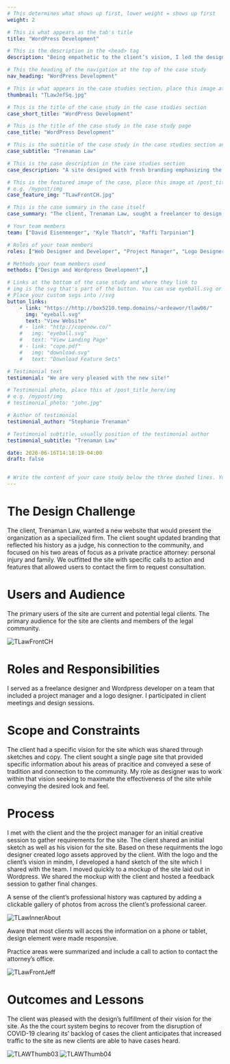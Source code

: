 ```yaml
---
# This determines what shows up first, lower weight = shows up first
weight: 2

# This is what appears as the tab's title
title: "WordPress Development"

# This is the description in the <head> tag
description: "Being empathetic to the client’s vision, I led the design and development of the new website."

# This the heading of the navigation at the top of the case study
nav_heading: "WordPress Development"

# This is what appears in the case studies section, place this image at the //img folder
thumbnail: "TLawJefSq.jpg"

# This is the title of the case study in the case studies section
case_short_title: "WordPress Development"

# This is the title of the case study in the case study page
case_title: "WordPress Development"

# This is the subtitle of the case study in the case studies section and the case study page
case_subtitle: "Trenaman Law"

# This is the case description in the case studies section
case_description: "A site designed with fresh branding emphasizing the client's judicial career in service to the community and highlighting his areas of specialized practice." 

# This is the featured image of the case, place this image at /post_title_here/img folder
# e.g. /mypost/img
case_feature_img: "TLawFrontCH.jpg"

# This is the case summary in the case itself
case_summary: "The client, Trenaman Law, sought a freelancer to design and develop a new website that would help position the organization as a specialized firm. The new website was an update from the client’s previous site developed for his campaign for re-election as District Court Judge. A new site was developed that included fresh branding and a focus on the client’s two areas of private practice. The look and feel of the site emphasizes the client's history as a judge and his connection to the community. The design includes elements that make make clear the firm’s ares of practice and provide tools for users to more easily contact the firm ."

# Your team members
team: ["David Eisenmenger", "Kyle Thatch", "Raffi Tarpinian"]

# Roles of your team members
roles: ["Web Designer and Developer", "Project Manager", "Logo Designer",]

# Methods your team members used
methods: ["Design and Wordpress Development",]

# Links at the bottom of the case study and where they link to
# img is the svg that's part of the button. You can use eyeball.svg or download.svg
# Place your custom svgs into //svg
button_links:
    - link: "https://http://box5210.temp.domains/~ardeawor/tlaw06/"
      img: "eyeball.svg"
      text: "View Website"
    # - link: "http://copenow.co/"
    #   img: "eyeball.svg"
    #   text: "View Landing Page"
    # - link: "cope.pdf"
    #   img: "download.svg"
    #   text: "Download Feature Sets"

# Testimonial text
testimonial: "We are very pleased with the new site!"

# Testimonial photo, place this at /post_title_here/img
# e.g. /mypost/img
# testimonial_photo: "john.jpg"

# Author of testimonial
testimonial_author: "Stephanie Trenaman"

# Testimonial subtitle, usually position of the testimonial author
testimonial_subtitle: "Trenaman Law"

date: 2020-06-16T14:18:19-04:00
draft: false


# Write the content of your case study below the three dashed lines. You can use markdown and raw HTML.
---
```

# The Design Challenge

The client, Trenaman Law, wanted a new website that would present the organization as  a speciailized firm. The client sought updated branding that reflected his history as a judge, his connection to the community, and focused on his two areas of focus as a private practice attorney: personal injury and family. We outfitted the site with specific calls to action and features that allowed users to contact the firm to request consultation. 


# Users and Audience

The primary users of the site are current and potential legal clients. The primary audience for the site are clients and members of the legal community.

![TLawFrontCH](/tlaw/img/TLawFrontCH.jpg "Hero Image Courthouse")

# Roles and Responsibilities

I served as a freelance designer and Wordpress developer on a team that included a project manager and a logo designer. I participated in client meetings and design sessions.   

# Scope and Constraints

The client had a specific vision for the site which was shared through sketches and copy. The client sought a single page site that provided specific information about his areas of pracitice and conveyed a sese of tradition and connection to the community. My role as designer  was to work within that vision seeking to maximate the effectiveness of the site while conveying the desired look and feel. 

# Process

I met with the client and the the project manager for an initial creative session to gather requirements for the site. The client shared an initial sketch as well as his vision for the site. Based on these requirments the logo designer created logo assets approved by the client. With the logo and the client’s vision in mindm, I developed a hand sketch of the site which I shared with the team. I moved quickly to a mockup of the site laid out in Wordpress. We shared the mockup with the client and hosted a feedback session to gather final changes. 

A sense of the client’s professional history was captured by adding a clickable gallery of photos from across the client’s professional career. 

![TLawInnerAbout](/tlaw/img/TLawInnerAbout.jpg "About Mason")


Aware that most clients will acces the information on a phone or tablet, design element were made responsive. 

Practice areas were summarized and include a call to action to contact the attorney’s office. 


![TLawFrontJeff](/tlaw/img/TLawFrontJeff.jpg "Hero Image with Jefferson")

# Outcomes and Lessons

The client was pleased with the design’s fulfillment of their vision for the site. As the the court system begins to recover from the disruption of COVID-19 clearing its’ backlog of cases the client anticipates that increased traffic to the site as new clients are able to have cases heard. 


![TLAWThumb03](/tlaw/img/TLAWThumb03@0.75x.jpg "Hero Image Medium")
![TLAWThumb04](/tlaw/img/TLAWThumb04@0.75x.jpg "Hero Image Medium")